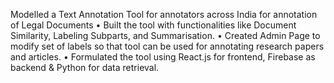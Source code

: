 Modelled a Text Annotation Tool for annotators across India for annotation of Legal Documents
• Built the tool with functionalities like Document Similarity, Labeling Subparts, and Summarisation.
• Created Admin Page to modify set of labels so that tool can be used for annotating research papers and articles.
• Formulated the tool using React.js for frontend, Firebase as backend & Python for data retrieval.
